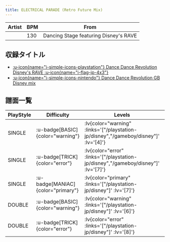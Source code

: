 ```yaml
---
title: ELECTRICAL PARADE (Retro Future Mix)
---
```


|Artist|BPM|From|
|------|---|----|
||130|Dancing Stage featuring Disney's RAVE|

## 収録タイトル

- [ :u-icon{name="i-simple-icons-playstation"} Dance Dance Revolution Disney's RAVE :u-icon{name="i-flag-jp-4x3"} ](/playstation-jp/disney)
- [ :u-icon{name="i-simple-icons-nintendo"} Dance Dance Revolution GB Disney mix](/gameboy/disney)

## 譜面一覧

|PlayStyle|Difficulty|Levels|Notes|Movie|
|---------|----------|------|-----|-----|
|SINGLE| :u-badge[BASIC]{color="warning"} | :lv{color="warning" :links='["/playstation-jp/disney","/gameboy/disney"]' :lv='[4]'} |178/0||
|SINGLE| :u-badge[TRICK]{color="error"} | :lv{color="error" :links='["/playstation-jp/disney","/gameboy/disney"]' :lv='[7]'} |233/0||
|SINGLE| :u-badge[MANIAC]{color="primary"} | :lv{color="primary" :links='["/playstation-jp/disney"]' :lv='[7]'} |277/0||
|DOUBLE| :u-badge[BASIC]{color="warning"} | :lv{color="warning" :links='["/playstation-jp/disney"]' :lv='[6]'} |197/0||
|DOUBLE| :u-badge[TRICK]{color="error"} | :lv{color="error" :links='["/playstation-jp/disney"]' :lv='[8]'} |258/0||
